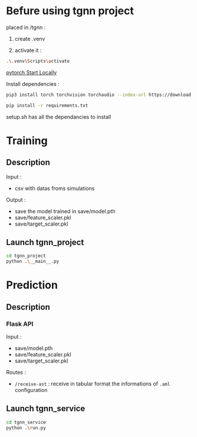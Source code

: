 # Befure using tgnn project 

placed in /tgnn :

1. create .venv

2. activate it :
```bash
.\.venv\Scripts\activate
```
[pytorch Start Locally](https://pytorch.org/get-started/locally/)

Install dependencies : 
```bash
pip3 install torch torchvision torchaudio --index-url https://download.pytorch.org/whl/cu118
```
```bash
pip install -r requirements.txt

```

setup.sh has all the dependancies to install

# Training
## Description
Input : 
- csv with datas froms simulations

Output : 
- save the model trained in save/model.pth
- save/feature_scaler.pkl
- save/target_scaler.pkl

## Launch tgnn_project
```bash
cd tgnn_project
python .\__main__.py
```

# Prediction
## Description
### Flask API

Input :
- save/model.pth
- save/feature_scaler.pkl
- save/target_scaler.pkl

Routes :
- `/receive-ast` : receive in tabular format the informations of `.aml` configuration 
## Launch tgnn_service
```bash
cd tgnn_service
python .\run.py
```
